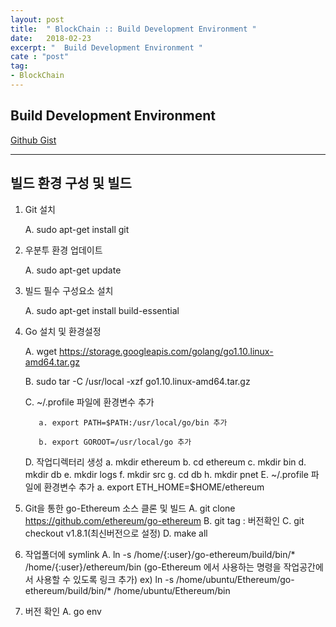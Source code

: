 ```yaml
---
layout: post
title:  " BlockChain :: Build Development Environment "
date:   2018-02-23
excerpt: "  Build Development Environment "
cate : "post"
tag:
- BlockChain
---
```


## Build Development Environment

[Github Gist](https://gist.github.com/goodGid/0067ca063bcdf9a5c5fdfac5b84cbf1f)


---


## 빌드 환경 구성 및 빌드
1. Git 설치

     A.   sudo apt-get install git

2. 우분투 환경 업데이트

     A.   sudo apt-get update

3. 빌드 필수 구성요소 설치

     A.   sudo apt-get install build-essential

4. Go 설치 및 환경설정

     A.   wget https://storage.googleapis.com/golang/go1.10.linux-amd64.tar.gz

     B.   sudo tar -C /usr/local -xzf go1.10.linux-amd64.tar.gz 

     C.   ~/.profile 파일에 환경변수 추가

          a. export PATH=$PATH:/usr/local/go/bin 추가

          b. export GOROOT=/usr/local/go 추가
          
     D.   작업디렉터리 생성
               a.   mkdir ethereum
               b.   cd ethereum
               c.   mkdir bin
               d.   mkdir db
               e.   mkdir logs
               f.   mkdir src
               g.   cd db
               h.   mkdir pnet
     E.   ~/.profile 파일에 환경변수 추가
               a.   export ETH_HOME=$HOME/ethereum
               
5.   Git을 통한 go-Ethereum 소스 클론 및 빌드
     A.   git clone https://github.com/ethereum/go-ethereum
     B.   git tag : 버전확인
     C.   git checkout v1.8.1(최신버전으로 설정)
     D.   make all
     
6.   작업폴더에 symlink
     A.   ln -s /home/{:user}/go-ethereum/build/bin/* /home/{:user}/ethereum/bin (go-Ethereum 에서 사용하는 명령을 작업공간에서 사용할 수 있도록 링크 추가)
          ex) ln -s /home/ubuntu/Ethereum/go-ethereum/build/bin/* /home/ubuntu/Ethereum/bin
     
7.   버전 확인
     A.   go env
     
